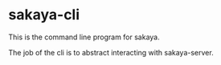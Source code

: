 # sakaya-cli

This is the command line program for sakaya.

The job of the cli is to abstract interacting with sakaya-server.

